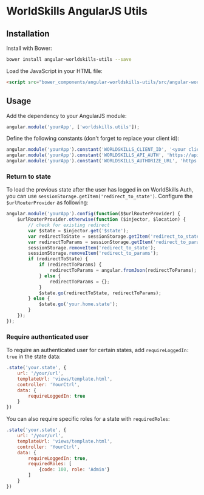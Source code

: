 # WorldSkills AngularJS Utils

## Installation

Install with Bower:

```bash
bower install angular-worldskills-utils --save
```

Load the JavaScript in your HTML file:

```html
<script src="bower_components/angular-worldskills-utils/src/angular-worldskills-utils.js"></script>
```

## Usage

Add the dependency to your AngularJS module:

```javascript
angular.module('yourApp', ['worldskills.utils']);
```

Define the following constants (don't forget to replace your client id):

```javascript
angular.module('yourApp').constant('WORLDSKILLS_CLIENT_ID', '<your client id>');
angular.module('yourApp').constant('WORLDSKILLS_API_AUTH', 'https://api.worldskills.org/auth');
angular.module('yourApp').constant('WORLDSKILLS_AUTHORIZE_URL', 'https://auth.worldskills.org/oauth/authorize');
```

### Return to state

To load the previous state after the user has logged in on WorldSkills Auth, you can use `sessionStorage.getItem('redirect_to_state')`.
Configure the `$urlRouterProvider` as following:

```javascript
angular.module('yourApp').config(function($$urlRouterProvider) {
    $urlRouterProvider.otherwise(function ($injector, $location) {
        // check for existing redirect
        var $state = $injector.get('$state');
        var redirectToState = sessionStorage.getItem('redirect_to_state');
        var redirectToParams = sessionStorage.getItem('redirect_to_params');
        sessionStorage.removeItem('redirect_to_state');
        sessionStorage.removeItem('redirect_to_params');
        if (redirectToState) {
            if (redirectToParams) {
                redirectToParams = angular.fromJson(redirectToParams);
            } else {
                redirectToParams = {};
            }
            $state.go(redirectToState, redirectToParams);
        } else {
            $state.go('your.home.state');
        }
    });
});
```

### Require authenticated user

To require an authenticated user for certain states, add `requireLoggedIn: true` in the state data:

```javascript
.state('your.state', {
    url: '/your/url',
    templateUrl: 'views/template.html',
    controller: 'YourCtrl',
    data: {
        requireLoggedIn: true
    }
})
```

You can also require specific roles for a state with `requiredRoles`:

```javascript
.state('your.state', {
    url: '/your/url',
    templateUrl: 'views/template.html',
    controller: 'YourCtrl',
    data: {
        requireLoggedIn: true,
        requiredRoles: [
            {code: 100, role: 'Admin'}
        ]
    }
})
```
